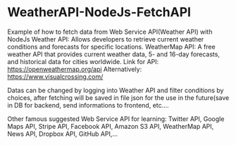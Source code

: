 # WeatherAPI-NodeJs-FetchAPI
Example of how to fetch data from Web Service API(Weather API) with NodeJs
Weather API: Allows developers to retrieve current weather conditions and forecasts for specific locations.
WeatherMap API: A free weather API that provides current weather data, 5- and 16-day forecasts, and historical data for cities worldwide.
Link for API: https://openweathermap.org/api
Alternatively: https://www.visualcrossing.com/


Datas can be changed by logging into Weather API and filter conditions by choices, after fetching will be saved in file json for the use in the future(save in DB for backend,
send informations to frontend, etc....

Other famous suggested Web Service API for learning: 
Twitter API, Google Maps API, Stripe API, Facebook API, Amazon S3 API, WeatherMap API, News API, Dropbox API, GitHub API,...




